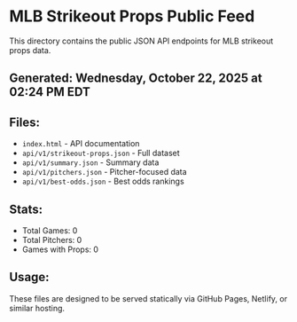 # MLB Strikeout Props Public Feed

This directory contains the public JSON API endpoints for MLB strikeout props data.

## Generated: Wednesday, October 22, 2025 at 02:24 PM EDT

## Files:
- `index.html` - API documentation
- `api/v1/strikeout-props.json` - Full dataset
- `api/v1/summary.json` - Summary data
- `api/v1/pitchers.json` - Pitcher-focused data  
- `api/v1/best-odds.json` - Best odds rankings

## Stats:
- Total Games: 0
- Total Pitchers: 0
- Games with Props: 0

## Usage:
These files are designed to be served statically via GitHub Pages, Netlify, or similar hosting.
